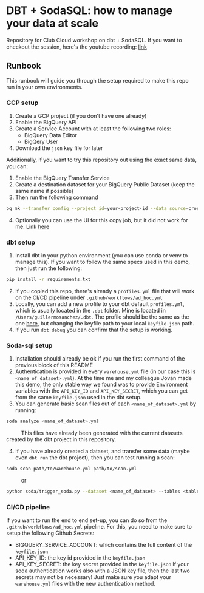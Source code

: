 # DBT + SodaSQL: how to manage your data at scale
Repository for Club Cloud workshop on dbt + SodaSQL. If you want to checkout the session, here's the youtube recording: [link](https://www.youtube.com/watch?v=_ITRXeYN9o4&list=PLC3RVtNPazW9tJfJjz20sNa3B8uzKAsAq&index=70)

## Runbook
This runbook will guide you through the setup required to make this repo run in your own environments.

### GCP setup
1. Create a GCP project (if you don't have one already)
2. Enable the BigQuery API
3. Create a Service Account with at least the following two roles:
    - BigQuery Data Editor
    - BigQery User
4. Download the `json` key file for later

Additionally, if you want to try this repository out using the exact same data, you can:
1. Enable the BigQuery Transfer Service
2. Create a destination dataset for your BigQuery Public Dataset (keep the same name if possible)
3. Then run the following command
```bash
bq mk --transfer_config --project_id=your-project-id --data_source=cross_region_copy --target_dataset=your-target-dataset --display_name='description' --params='{"source_dataset_id":"your-source-dataset","source_project_id":"your-project-id","overwrite_destination_table":"true"}'
```
4. Optionally you can use the UI for this copy job, but it did not work for me. Link [here](https://cloud.google.com/bigquery/docs/copying-datasets)

### dbt setup
1. Install dbt in your python environment (you can use conda or venv to manage this). If you want to follow the same specs used in this demo, then just run the following:
```bash
pip install -r requirements.txt
```
2. If you copied this repo, there's already a `profiles.yml` file that will work on the CI/CD pipeline under `.github/workflows/ad_hoc.yml`
3. Locally, you can add a new profile to your dbt default `profiles.yml`, which is usually located in the `.dbt` folder. Mine is located in `/Users/guillermosanchez/.dbt`. The profile should be the same as the one [here](./dbt/profiles.yml), but changing the keyfile path to your local `keyfile.json` path.
4. If you run `dbt debug` you can confirm that the setup is working.

### Soda-sql setup
1. Installation should already be ok if you run the first command of the previous block of this README
2. Authentication is provided in every `warehouse.yml` file (in our case this is `<name_of_dataset>.yml`). At the time me and my colleague Jovan made this demo, the only stable way we found was to provide Environment variables with the `API_KEY_ID` and `API_KEY_SECRET`, which you can get from the same `keyfile.json` used in the dbt setup.
3. You can generate basic scan files out of each `<name_of_dataset>.yml` by running:
```bash
soda analyze <name_of_dataset>.yml
```
&emsp;&emsp;&ensp; This files have already been generated with the current datasets created by the dbt project in this repository.<br>

4. If you have already created a dataset, and transfer some data (maybe even `dbt run` the dbt project), then you can test running a scan:
```bash
soda scan path/to/warehouse.yml path/to/scan.yml
```
&emsp;&emsp;&ensp; or
```bash
python soda/trigger_soda.py --dataset <name_of_dataset> --tables <table_names_separated_by_comma>
```

### CI/CD pipeline
If you want to run the end to end set-up, you can do so from the `.github/workflows/ad_hoc.yml` pipeline. For this, you need to make sure to setup the following Github Secrets: 
- BIGQUERY_SERVICE_ACCOUNT: which contains the full content of the `keyfile.json`
- API_KEY_ID: the key id provided in the `keyfile.json`
- API_KEY_SECRET: the key secret provided in the `keyfile.json`
If your soda authentication works also with a JSON key file, then the last two secrets may not be necessary! Just make sure you adapt your `warehouse.yml` files with the new authentication method.